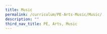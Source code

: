 ```yaml
---
title: Music
permalink: /curriculum/PE-Arts-Music/Music/
description: ""
third_nav_title: PE, Arts, Music
---
```

